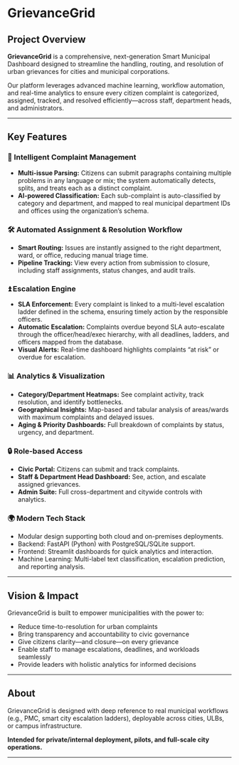 # GrievanceGrid

## Project Overview

**GrievanceGrid** is a comprehensive, next-generation Smart Municipal Dashboard designed to streamline the handling, routing, and resolution of urban grievances for cities and municipal corporations.

Our platform leverages advanced machine learning, workflow automation, and real-time analytics to ensure every citizen complaint is categorized, assigned, tracked, and resolved efficiently—across staff, department heads, and administrators.

---

## Key Features

### 🚀 Intelligent Complaint Management
- **Multi-issue Parsing:** Citizens can submit paragraphs containing multiple problems in any language or mix; the system automatically detects, splits, and treats each as a distinct complaint.
- **AI-powered Classification:** Each sub-complaint is auto-classified by category and department, and mapped to real municipal department IDs and offices using the organization’s schema.

### 🛠️ Automated Assignment & Resolution Workflow
- **Smart Routing:** Issues are instantly assigned to the right department, ward, or office, reducing manual triage time.
- **Pipeline Tracking:** View every action from submission to closure, including staff assignments, status changes, and audit trails.

### ⏫ Escalation Engine
- **SLA Enforcement:** Every complaint is linked to a multi-level escalation ladder defined in the schema, ensuring timely action by the responsible officers.
- **Automatic Escalation:** Complaints overdue beyond SLA auto-escalate through the officer/head/exec hierarchy, with all deadlines, ladders, and officers mapped from the database.
- **Visual Alerts:** Real-time dashboard highlights complaints “at risk” or overdue for escalation.

### 📊 Analytics & Visualization
- **Category/Department Heatmaps:** See complaint activity, track resolution, and identify bottlenecks.
- **Geographical Insights:** Map-based and tabular analysis of areas/wards with maximum complaints and delayed issues.
- **Aging & Priority Dashboards:** Full breakdown of complaints by status, urgency, and department.

### 🔒 Role-based Access
- **Civic Portal:** Citizens can submit and track complaints.
- **Staff & Department Head Dashboard:** See, action, and escalate assigned grievances.
- **Admin Suite:** Full cross-department and citywide controls with analytics.

### 🌍 Modern Tech Stack
- Modular design supporting both cloud and on-premises deployments.
- Backend: FastAPI (Python) with PostgreSQL/SQLite support.
- Frontend: Streamlit dashboards for quick analytics and interaction.
- Machine Learning: Multi-label text classification, escalation prediction, and reporting analysis.

---

## Vision & Impact

GrievanceGrid is built to empower municipalities with the power to:
- Reduce time-to-resolution for urban complaints
- Bring transparency and accountability to civic governance
- Give citizens clarity—and closure—on every grievance
- Enable staff to manage escalations, deadlines, and workloads seamlessly
- Provide leaders with holistic analytics for informed decisions

---

## About

GrievanceGrid is designed with deep reference to real municipal workflows (e.g., PMC, smart city escalation ladders), deployable across cities, ULBs, or campus infrastructure.

**Intended for private/internal deployment, pilots, and full-scale city operations.**

---

<!--
For detailed documentation or access requests, please contact the repository owner.
-->

